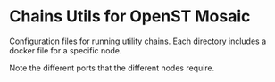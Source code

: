 # Chains Utils for OpenST Mosaic

Configuration files for running utility chains.
Each directory includes a docker file for a specific node.

Note the different ports that the different nodes require.
